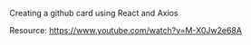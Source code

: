 Creating a github card using React and Axios

Resource:
https://www.youtube.com/watch?v=M-X0Jw2e68A
